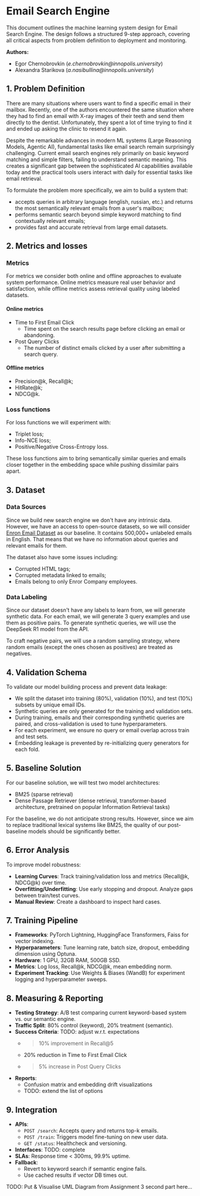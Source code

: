 # Email Search Engine

This document outlines the machine learning system design for Email Search Engine. The design follows a structured 9-step approach, covering all critical aspects from problem definition to deployment and monitoring.

**Authors:**
* Egor Chernobrovkin (_e.chernobrovkin@innopolis.university_)
* Alexandra Starikova (_a.nasibullina@innopolis.university_)

## **1. Problem Definition**

There are many situations where users want to find a specific email in their mailbox. Recently, one of the authors encountered the same situation where they had to find an email with X-ray images of their teeth and send them directly to the dentist. Unfortunately, they spent a lot of time trying to find it and ended up asking the clinic to resend it again.

Despite the remarkable advances in modern ML systems (Large Reasoning Models, Agentic AI), fundamental tasks like email search remain surprisingly challenging. Current email search engines rely primarily on basic keyword matching and simple filters, failing to understand semantic meaning. This creates a significant gap between the sophisticated AI capabilities available today and the practical tools users interact with daily for essential tasks like email retrieval.

To formulate the problem more specifically, we aim to build a system that:
- accepts queries in arbitrary language (english, russian, etc.) and returns the most semantically relevant emails from a user's mailbox;
- performs semantic search beyond simple keyword matching to find contextually relevant emails;
- provides fast and accurate retrieval from large email datasets.

## **2. Metrics and losses**

### Metrics

For metrics we consider both online and offline approaches to evaluate system performance. Online metrics measure real user behavior and satisfaction, while offline metrics assess retrieval quality using labeled datasets.

#### Online metrics
- Time to First Email Click
  - Time spent on the search results page before clicking an email or abandoning.
- Post Query Clicks
  - The number of distinct emails clicked by a user after submitting a search query.

#### Offline metrics
- Precision@k, Recall@k;
- HitRate@k;
- NDCG@k.

### Loss functions
For loss functions we will experiment with:
- Triplet loss;
- Info-NCE loss;
- Positive/Negative Cross-Entropy loss.

These loss functions aim to bring semantically similar queries and emails closer together in the embedding space while pushing dissimilar pairs apart.

## **3. Dataset**

### Data Sources
Since we build new search engine we don't have any intrinsic data. However, we have an access to open-source datasets, so we will consider [Enron Email Dataset](https://www.kaggle.com/datasets/wcukierski/enron-email-dataset) as our baseline. It contains 500,000+ unlabeled emails in English. That means that we have no information about queries and relevant emails for them. 

The dataset also have some issues including:
- Corrupted HTML tags;
- Corrupted metadata linked to emails;
- Emails belong to only Enror Company employees.

### Data Labeling
Since our dataset doesn't have any labels to learn from, we will generate synthetic data. For each email, we will generate 3 query examples and use them as positive pairs. To generate synthetic queries, we will use the DeepSeek R1 model from the API.

To craft negative pairs, we will use a random sampling strategy, where random emails (except the ones chosen as positives) are treated as negatives.

## **4. Validation Schema**
To validate our model building process and prevent data leakage:
- We split the dataset into training (80%), validation (10%), and test (10%) subsets by unique email IDs.
- Synthetic queries are only generated for the training and validation sets.
- During training, emails and their corresponding synthetic queries are paired, and cross-validation is used to tune hyperparameters.
- For each experiment, we ensure no query or email overlap across train and test sets.
- Embedding leakage is prevented by re-initializing query generators for each fold.

## **5. Baseline Solution**
For our baseline solution, we will test two model architectures:
- BM25 (sparse retrieval)
- Dense Passage Retriever (dense retrieval, transformer-based architecture, pretrained on popular Information Retrieval tasks)

For the baseline, we do not anticipate strong results. However, since we aim to replace traditional lexical systems like BM25, the quality of our post-baseline models should be significantly better.

##  **6. Error Analysis**
To improve model robustness:
- **Learning Curves**: Track training/validation loss and metrics (Recall@k, NDCG@k) over time.
- **Overfitting/Underfitting**: Use early stopping and dropout. Analyze gaps between train/test curves.
- **Manual Review**: Create a dashboard to inspect hard cases.

## **7. Training Pipeline**
- **Frameworks**: PyTorch Lightning, HuggingFace Transformers, Faiss for vector indexing.
- **Hyperparameters**: Tune learning rate, batch size, dropout, embedding dimension using Optuna.
- **Hardware**: 1 GPU, 32GB RAM, 500GB SSD.
- **Metrics**: Log loss, Recall@k, NDCG@k, mean embedding norm.
- **Experiment Tracking**: Use Weights & Biases (WandB) for experiment logging and hyperparameter sweeps.

## **8. Measuring & Reporting**
- **Testing Strategy**: A/B test comparing current keyword-based system vs. our semantic engine.
- **Traffic Split**: 80% control (keyword), 20% treatment (semantic).
- **Success Criteria**:  TODO: adjust w.r.t. expectations
  - >10% improvement in Recall@5
  - 20% reduction in Time to First Email Click
  - >5% increase in Post Query Clicks
- **Reports**:
  - Confusion matrix and embedding drift visualizations
  - TODO: extend the list of options

## **9. Integration**
- **APIs**:
  - `POST /search`: Accepts query and returns top-k emails.
  - `POST /train`: Triggers model fine-tuning on new user data.
  - `GET /status`: Healthcheck and versioning.
- **Interfaces**: TODO: complete
- **SLAs**: Response time < 300ms, 99.9% uptime.
- **Fallback**:
  - Revert to keyword search if semantic engine fails.
  - Use cached results if vector DB times out.

TODO: Put & Visualise UML Diagram from Assignment 3 second part here...

